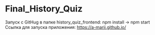# Final_History_Quiz
Запуск с GitHug 
в папке history_quiz_frontend: 
npm install  ->  npm start
Ссылка для запуска приложения: https://a-marii.github.io/
